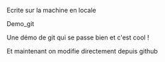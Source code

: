 Ecrite sur la machine en locale


Demo_git

Une démo de git qui se passe bien et c'est cool ! 

Et maintenant on modifie directement depuis github
